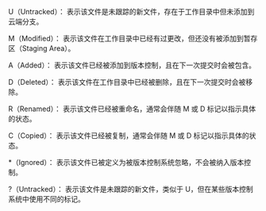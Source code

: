 U（Untracked）： 表示该文件是未跟踪的新文件，存在于工作目录中但未添加到云端分支。

M（Modified）： 表示该文件在工作目录中已经有过更改，但还没有被添加到暂存区（Staging Area）。

A（Added）： 表示该文件已经被添加到版本控制，且在下一次提交时会被包含。

D（Deleted）： 表示该文件在工作目录中已经被删除，且在下一次提交时会被移除。

R（Renamed）： 表示该文件已经被重命名，通常会伴随 M 或 D 标记以指示具体的状态。

C（Copied）： 表示该文件已经被复制，通常会伴随 M 或 D 标记以指示具体的状态。

*（Ignored）： 表示该文件已被定义为被版本控制系统忽略，不会被纳入版本控制。

?（Untracked）： 表示该文件是未跟踪的新文件，类似于 U，但在某些版本控制系统中使用不同的标记。
